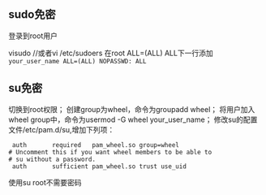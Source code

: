 ## sudo免密
登录到root用户

visudo  //或者vi /etc/sudoers
在root ALL=(ALL) ALL下一行添加 `your_user_name ALL=(ALL) NOPASSWD: ALL`

## su免密
切换到root权限；
创建group为wheel，命令为groupadd wheel；
将用户加入wheel group中，命令为usermod -G wheel your_user_name；
修改su的配置文件/etc/pam.d/su,增加下列项：

```
 auth       required   pam_wheel.so group=wheel 
# Uncomment this if you want wheel members to be able to
# su without a password.
 auth       sufficient pam_wheel.so trust use_uid
 ```
 
 使用su root不需要密码